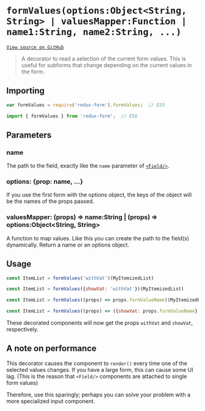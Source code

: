 # `formValues(options:Object<String, String> | valuesMapper:Function | name1:String, name2:String, ...)`

[`View source on GitHub`](https://github.com/erikras/redux-form/blob/master/src/formValues.js)

> A decorator to read a selection of the current form values. This is useful for subforms that change depending on the current values in the form.

## Importing

```javascript
var formValues = require('redux-form').formValues;  // ES5
```
```javascript
import { formValues } from 'redux-form';  // ES6
```

## Parameters

### name

The path to the field, exactly like the `name` parameter of [`<Field/>`](https://redux-form.com/7.1.1/docs/api/Field.md/).

### options: {prop: name, ...}

If you use the first form with the options object, the keys of the object will be the names of the props passed.

### valuesMapper: (props) => name:String | (props) => options:Object<String, String>

A function to map values. Like this you can create the path to the field(s) dynamically. Return a name or an options object.

## Usage

```javascript
const ItemList = formValues('withVat')(MyItemizedList)
```
```javascript
const ItemList = formValues({showVat: 'withVat'})(MyItemizedList)
```
```javascript
const ItemList = formValues((props) => props.formValueName)(MyItemizedList)
```
```javascript
const ItemList = formValues((props) => ({showVat: props.formValueName}))(MyItemizedList)
```

These decorated components will now get the props `withVat` and `showVat`, respectively.

## A note on performance

This decorator causes the component to `render()` every time one of the selected values changes. If you have a large form, this can cause some UI lag. (This is the reason that `<Field/>` components are attached to single form values)

Therefore, use this sparingly; perhaps you can solve your problem with a more specialized input component.

